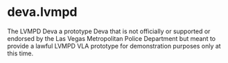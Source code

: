 # deva.lvmpd
The LVMPD Deva a prototype Deva that is not officially or supported or endorsed by the Las Vegas Metropolitan Police Department but meant to provide a lawful LVMPD VLA prototype for demonstration purposes only at this time.
